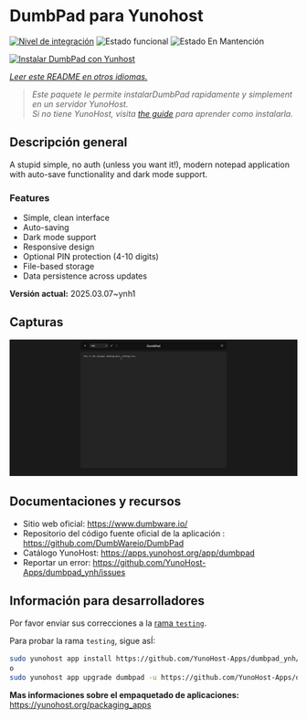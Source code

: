 <!--
Este archivo README esta generado automaticamente<https://github.com/YunoHost/apps/tree/master/tools/readme_generator>
No se debe editar a mano.
-->

# DumbPad para Yunohost

[![Nivel de integración](https://apps.yunohost.org/badge/integration/dumbpad)](https://ci-apps.yunohost.org/ci/apps/dumbpad/)
![Estado funcional](https://apps.yunohost.org/badge/state/dumbpad)
![Estado En Mantención](https://apps.yunohost.org/badge/maintained/dumbpad)

[![Instalar DumbPad con Yunhost](https://install-app.yunohost.org/install-with-yunohost.svg)](https://install-app.yunohost.org/?app=dumbpad)

*[Leer este README en otros idiomas.](./ALL_README.md)*

> *Este paquete le permite instalarDumbPad rapidamente y simplement en un servidor YunoHost.*  
> *Si no tiene YunoHost, visita [the guide](https://yunohost.org/install) para aprender como instalarla.*

## Descripción general

A stupid simple, no auth (unless you want it!), modern notepad application with auto-save functionality and dark mode support.

### Features

- Simple, clean interface
- Auto-saving
- Dark mode support
- Responsive design
- Optional PIN protection (4-10 digits)
- File-based storage
- Data persistence across updates


**Versión actual:** 2025.03.07~ynh1

## Capturas

![Captura de DumbPad](./doc/screenshots/screenshot.png)

## Documentaciones y recursos

- Sitio web oficial: <https://www.dumbware.io/>
- Repositorio del código fuente oficial de la aplicación : <https://github.com/DumbWareio/DumbPad>
- Catálogo YunoHost: <https://apps.yunohost.org/app/dumbpad>
- Reportar un error: <https://github.com/YunoHost-Apps/dumbpad_ynh/issues>

## Información para desarrolladores

Por favor enviar sus correcciones a la [rama `testing`](https://github.com/YunoHost-Apps/dumbpad_ynh/tree/testing).

Para probar la rama `testing`, sigue asÍ:

```bash
sudo yunohost app install https://github.com/YunoHost-Apps/dumbpad_ynh/tree/testing --debug
o
sudo yunohost app upgrade dumbpad -u https://github.com/YunoHost-Apps/dumbpad_ynh/tree/testing --debug
```

**Mas informaciones sobre el empaquetado de aplicaciones:** <https://yunohost.org/packaging_apps>
